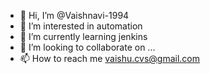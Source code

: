 - 👋 Hi, I’m @Vaishnavi-1994
- 👀 I’m interested in automation
- 🌱 I’m currently learning jenkins
- 💞️ I’m looking to collaborate on ...
- 📫 How to reach me vaishu.cvs@gmail.com

<!---
Vaishnavi-1994/Vaishnavi-1994 is a ✨ special ✨ repository because its `README.md` (this file) appears on your GitHub profile.
You can click the Preview link to take a look at your changes.
--->
